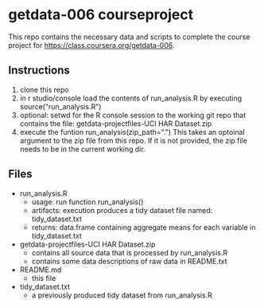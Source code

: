 # getdata-006 courseproject
This repo contains the necessary data and scripts to complete 
the course project for https://class.coursera.org/getdata-006.

## Instructions
1. clone this repo
2. in r studio/console load the contents of run_analysis.R
  by executing source("run_analysis.R")
3. optional: setwd for the R console session to the working
  git repo that contains the file: getdata-projectfiles-UCI HAR Dataset.zip
4. execute the funtion run_analysis(zip_path=".")
  This takes an optoinal argument to the zip file from this repo.
  If it is not provided, the zip file needs to be in the current working dir.

## Files
* run_analysis.R
  * usage: run function run_analysis()
  * artifacts: execution produces a tidy dataset file named: tidy_dataset.txt
  * returns: data.frame containing aggregate means for each variable in tidy_dataset.txt
* getdata-projectfiles-UCI HAR Dataset.zip
  * contains all source data that is processed by run_analysis.R
  * contains some data descriptions of raw data in README.txt
* README.md
  * this file
* tidy_dataset.txt
  * a previously produced tidy dataset from run_analysis.R
